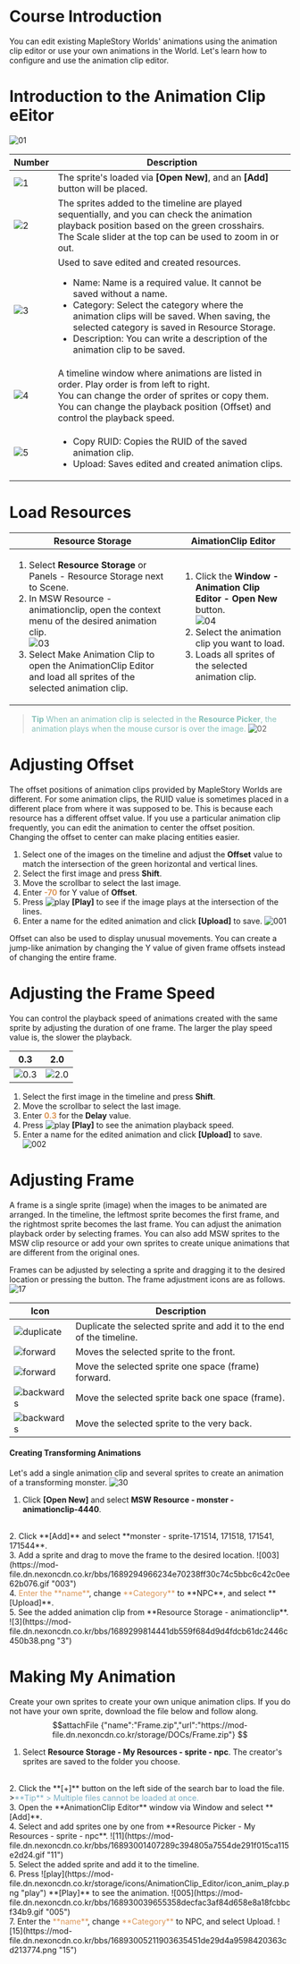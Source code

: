 # Course Introduction
You can edit existing MapleStory Worlds' animations using the animation clip editor or use your own animations in the World.
Let's learn how to configure and use the animation clip editor.
# Introduction to the Animation Clip eEitor
![01](https://mod-file.dn.nexoncdn.co.kr/bbs/16892985632978ba85c6b5a034b8b98f424cf6cc68de5.png "01")


| Number | Description |
| --- | --- |
| ![1](https://mod-file.dn.nexoncdn.co.kr/storage/numbers/NO_01.jpg) | The sprite's loaded via **[Open New]**, and an **[Add]** button will be placed. |
| ![2](https://mod-file.dn.nexoncdn.co.kr/storage/numbers/NO_02.jpg) | The sprites added to the timeline are played sequentially, and you can check the animation playback position based on the green crosshairs.<br>The Scale slider at the top can be used to zoom in or out.  |
| ![3](https://mod-file.dn.nexoncdn.co.kr/storage/numbers/NO_03.jpg) | Used to save edited and created resources. <ul><li>Name: Name is a required value. It cannot be saved without a name. </li><li>Category: Select the category where the animation clips will be saved. When saving, the selected category is saved in Resource Storage.</li><li>Description: You can write a description of the animation clip to be saved.</li></ul> |
| ![4](https://mod-file.dn.nexoncdn.co.kr/storage/numbers/NO_04.jpg) | A timeline window where animations are listed in order. Play order is from left to right.<br>You can change the order of sprites or copy them. You can change the playback position (Offset) and control the playback speed. |
| ![5](https://mod-file.dn.nexoncdn.co.kr/storage/numbers/NO_05.jpg) | <ul><li>Copy RUID: Copies the RUID of the saved animation clip. </li><li>Upload: Saves edited and created animation clips.</li></ul> |

# Load Resources

| Resource Storage | AimationClip Editor |
| ---------------- | ------------------- |
| <ol><li>Select **Resource Storage** or Panels - Resource Storage next to Scene.</li><li>In MSW Resource - animationclip, open the context menu of the desired animation clip.<br>![03](https://mod-file.dn.nexoncdn.co.kr/bbs/1656418775124de43bfb325a942cab8e9a51e7c2be9c9.png%7B%22width%22:%22240px%22%7D)</li><li>Select Make Animation Clip to open the AnimationClip Editor and load all sprites of the selected animation clip.</li></ol> | <ol><li>Click the **Window - Animation Clip Editor - Open New** button.<br>![04](https://mod-file.dn.nexoncdn.co.kr/bbs/1645696224908f637e6221fe64268b998d7c5f1441f03.png%7B%22width%22:%22240px%22%7D)</li><li>Select the animation clip you want to load.</li><li>Loads all sprites of the selected animation clip.</li></ol> |

> <span style="color: #86c1b9">**Tip**
> When an animation clip is selected in the **Resource Picker**, the animation plays when the mouse cursor is over the image.</span>
> ![02](https://mod-file.dn.nexoncdn.co.kr/bbs/16456955254226df46c48334d46d3ba67812d1387132b.gif)

# Adjusting Offset
The offset positions of animation clips provided by MapleStory Worlds are different.
For some animation clips, the RUID value is sometimes placed in a different place from where it was supposed to be. This is because each resource has a different offset value. If you use a particular animation clip frequently, you can edit the animation to center the offset position. Changing the offset to center can make placing entities easier.

1. Select one of the images on the timeline and adjust the **Offset** value to match the intersection of the green horizontal and vertical lines.
2. Select the first image and press **Shift**.
3. Move the scrollbar to select the last image.
4. Enter <span style="color: #dc9656">**-70**</span> for Y value of **Offset**.
5. Press ![play](https://mod-file.dn.nexoncdn.co.kr/storage/icons/AnimationClip_Editor/icon_anim_play.png "play") **[Play]** to see if the image plays at the intersection of the lines.
6. Enter a name for the edited animation and click **[Upload]** to save.
![001](https://mod-file.dn.nexoncdn.co.kr/bbs/1689290777042f5a94f531c2c4e9ba9aba655904df826.gif "001")

Offset can also be used to display unusual movements. You can create a jump-like animation by changing the Y value of given frame offsets instead of changing the entire frame.

# Adjusting the Frame Speed
You can control the playback speed of animations created with the same sprite by adjusting the duration of one frame.
The larger the play speed value is, the slower the playback.

| 0.3 | 2.0 |
| --- | --- |
| ![0.3](https://mod-file.dn.nexoncdn.co.kr/bbs/1647569448836918d836f9ef04519bab4799a6bc03399.gif "0.3") | ![2.0](https://mod-file.dn.nexoncdn.co.kr/bbs/1647569468680d2f96a8611664549b55bddc28babe088.gif "2.0") |
1. Select the first image in the timeline and press **Shift**.
2. Move the scrollbar to select the last image.
3. Enter <span style="color: #dc9656">**0.3**</span> for the **Delay** value. 
4. Press ![play](https://mod-file.dn.nexoncdn.co.kr/storage/icons/AnimationClip_Editor/icon_anim_play.png "play") **[Play]** to see the animation playback speed.
5. Enter a name for the edited animation and click **[Upload]** to save.<br>
![002](https://mod-file.dn.nexoncdn.co.kr/bbs/1689299519528e874a0e831b04b028175d0f44ee42afd.gif "002")

# Adjusting Frame
A frame is a single sprite (image) when the images to be animated are arranged. In the timeline, the leftmost sprite becomes the first frame, and the rightmost sprite becomes the last frame.
You can adjust the animation playback order by selecting frames. You can also add MSW sprites to the MSW clip resource or add your own sprites to create unique animations that are different from the original ones.

Frames can be adjusted by selecting a sprite and dragging it to the desired location or pressing the button.
The frame adjustment icons are as follows.
![17](https://mod-file.dn.nexoncdn.co.kr/bbs/1645703702067ee94dc82642b43f4bfd7039e24970f47.png "17")

| Icon | Description |
| --- | --- |
| ![duplicate](https://mod-file.dn.nexoncdn.co.kr/storage/icons/AnimationClip_Editor/icon_duplicate.png "duplicate") | Duplicate the selected sprite and add it to the end of the timeline.|
| ![forward](https://mod-file.dn.nexoncdn.co.kr/storage/icons/AnimationClip_Editor/icon_move_forward_01.png{"width":"12px"} "forward") | Moves the selected sprite to the front. |
| ![forward](https://mod-file.dn.nexoncdn.co.kr/storage/icons/AnimationClip_Editor/icon_move_forward_02.png "forward") | Move the selected sprite one space (frame) forward. |
| ![backwards](https://mod-file.dn.nexoncdn.co.kr/storage/icons/AnimationClip_Editor/icon_move_backwards_01.png{"width":"12px"} "backwards") | Move the selected sprite back one space (frame). |
| ![backwards](https://mod-file.dn.nexoncdn.co.kr/storage/icons/AnimationClip_Editor/icon_move_backwards_02.png{"width":"12px"} "backwards") | Move the selected sprite to the very back. |


#### Creating Transforming Animations
Let's add a single animation clip and several sprites to create an animation of a transforming monster.
![30](https://mod-file.dn.nexoncdn.co.kr/bbs/164578012706467425729618e4962bbc03bb827cbf967.gif "30")
1. Click **[Open New]** and select **MSW Resource - monster - animationclip-4440**.
<br>
2. Click **[Add]** and select **monster - sprite-171514, 171518, 171541, 171544**. 
<br>
3. Add a sprite and drag to move the frame to the desired location.
    ![003](https://mod-file.dn.nexoncdn.co.kr/bbs/1689294966234e70238ff30c74c5bbc6c42c0ee62b076.gif "003")
<br>
4. <span style="color: #dc9656">Enter the **name**</span>, change <span style="color: #dc9656">**Category**</span> to **NPC**, and select **[Upload]**.
<br>
5. See the added animation clip from **Resource Storage - animationclip**.
    ![3](https://mod-file.dn.nexoncdn.co.kr/bbs/1689299814441db559f684d9d4fdcb61dc2446c450b38.png "3")
<br>


# Making My Animation
Create your own sprites to create your own unique animation clips.
If you do not have your own sprite, download the file below and follow along.
$$attachFile
{"name":"Frame.zip","url":"https://mod-file.dn.nexoncdn.co.kr/storage/DOCs/Frame.zip"}
$$

1. Select **Resource Storage - My Resources - sprite - npc**.
The creator's sprites are saved to the folder you choose.
<br>
2. Click the **[+]** button on the left side of the search bar to load the file.
    ><span style="color: #7cafc2">**Tip**
    > Multiple files cannot be loaded at once.</span>
<br>
3. Open the **AnimationClip Editor** window via Window and select **[Add]**.
<br>
4. Select and add sprites one by one from **Resource Picker - My Resources - sprite - npc**.
    ![11](https://mod-file.dn.nexoncdn.co.kr/bbs/16893001407289c394805a7554de291f015ca115e2d24.gif "11")
<br>
5. Select the added sprite and add it to the timeline. 
<br>
6. Press ![play](https://mod-file.dn.nexoncdn.co.kr/storage/icons/AnimationClip_Editor/icon_anim_play.png "play") **[Play]** to see the animation.
    ![005](https://mod-file.dn.nexoncdn.co.kr/bbs/168930039655358decfac3af84d658e8a18fcbbcf34b9.gif "005")
<br>
7. Enter the <span style="color: #dc9656">**name**</span>, change <span style="color: #dc9656">**Category**</span> to NPC, and select Upload.
    ![15](https://mod-file.dn.nexoncdn.co.kr/bbs/16893005211903635451de29d4a9598420363cd213774.png "15")



